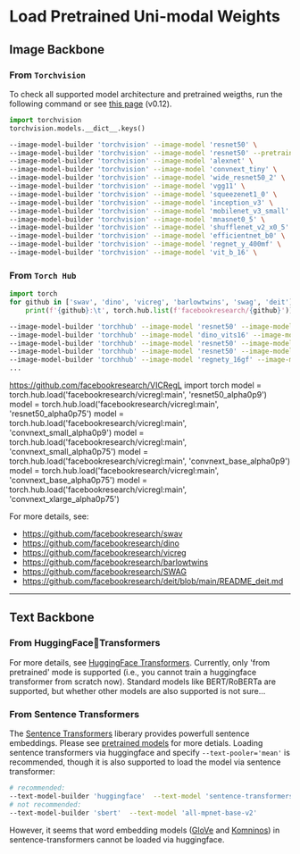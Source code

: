 # Load Pretrained Uni-modal Weights

## Image Backbone

### From `Torchvision`

To check all supported model architecture and pretrained weigths, run the following command or see [this page](https://pytorch.org/vision/0.12/models.html)  (v0.12).

```python
import torchvision
torchvision.models.__dict__.keys()
```

```bash
--image-model-builder 'torchvision' --image-model 'resnet50' \
--image-model-builder 'torchvision' --image-model 'resnet50' --pretrained-image-model \
--image-model-builder 'torchvision' --image-model 'alexnet' \
--image-model-builder 'torchvision' --image-model 'convnext_tiny' \
--image-model-builder 'torchvision' --image-model 'wide_resnet50_2' \
--image-model-builder 'torchvision' --image-model 'vgg11' \
--image-model-builder 'torchvision' --image-model 'squeezenet1_0' \
--image-model-builder 'torchvision' --image-model 'inception_v3' \
--image-model-builder 'torchvision' --image-model 'mobilenet_v3_small' \
--image-model-builder 'torchvision' --image-model 'mnasnet0_5' \
--image-model-builder 'torchvision' --image-model 'shufflenet_v2_x0_5' \
--image-model-builder 'torchvision' --image-model 'efficientnet_b0' \
--image-model-builder 'torchvision' --image-model 'regnet_y_400mf' \
--image-model-builder 'torchvision' --image-model 'vit_b_16' \
```


### From `Torch Hub`

```python
import torch
for github in ['swav', 'dino', 'vicreg', 'barlowtwins', 'swag', 'deit']:
    print(f'{github}:\t', torch.hub.list(f'facebookresearch/{github}'))
```

```bash    
--image-model-builder 'torchhub' --image-model 'resnet50' --image-model-tag 'facebookresearch/swav:main' \
--image-model-builder 'torchhub' --image-model 'dino_vits16' --image-model-tag 'facebookresearch/dino:main' \
--image-model-builder 'torchhub' --image-model 'resnet50' --image-model-tag 'facebookresearch/vicreg:main' \
--image-model-builder 'torchhub' --image-model 'resnet50' --image-model-tag 'facebookresearch/barlowtwins:main' \
--image-model-builder 'torchhub' --image-model 'regnety_16gf' --image-model-tag 'facebookresearch/swag:main' \
...
```

https://github.com/facebookresearch/VICRegL
import torch
model = torch.hub.load('facebookresearch/vicregl:main', 'resnet50_alpha0p9')
model = torch.hub.load('facebookresearch/vicregl:main', 'resnet50_alpha0p75')
model = torch.hub.load('facebookresearch/vicregl:main', 'convnext_small_alpha0p9')
model = torch.hub.load('facebookresearch/vicregl:main', 'convnext_small_alpha0p75')
model = torch.hub.load('facebookresearch/vicregl:main', 'convnext_base_alpha0p9')
model = torch.hub.load('facebookresearch/vicregl:main', 'convnext_base_alpha0p75')
model = torch.hub.load('facebookresearch/vicregl:main', 'convnext_xlarge_alpha0p75')

For more details, see:
- https://github.com/facebookresearch/swav
- https://github.com/facebookresearch/dino
- https://github.com/facebookresearch/vicreg
- https://github.com/facebookresearch/barlowtwins
- https://github.com/facebookresearch/SWAG
- https://github.com/facebookresearch/deit/blob/main/README_deit.md

---

## Text Backbone

### From HuggingFace🤗Transformers

For more details, see [HuggingFace Transformers](https://huggingface.co/docs/transformers). Currently, only 'from pretrained' mode is supported (i.e., you cannot train a huggingface transformer from scratch now). Standard models like BERT/RoBERTa are supported, but whether other models are also supported is not sure...

### From Sentence Transformers

The [Sentence Transformers](https://www.sbert.net) liberary provides powerfull sentence embeddings. Please see [pretrained models](https://www.sbert.net/docs/pretrained_models.html) for more detials. Loading sentence transformers via huggingface and specify `--text-pooler='mean'` is recommended, though it is also supported to load the model via sentence transformer:

```bash
# recommended: 
--text-model-builder 'huggingface'  --text-model 'sentence-transformers/all-mpnet-base-v2' --text-pooler='mean' 
# not recommended:
--text-model-builder 'sbert'  --text-model 'all-mpnet-base-v2' 
```

However, it seems that word embedding models ([GloVe](https://huggingface.co/sentence-transformers/average_word_embeddings_glove.6B.300d) and [Komninos](https://huggingface.co/sentence-transformers/average_word_embeddings_komninos)) in sentence-transformers cannot be loaded via huggingface.
